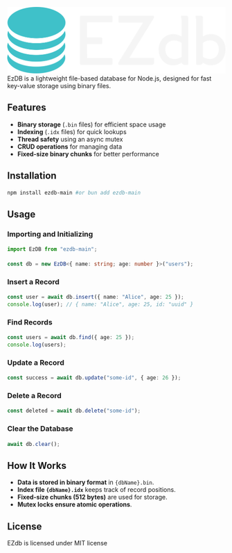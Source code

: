 ![Logo](logo.png)
EzDB is a lightweight file-based database for Node.js, designed for fast key-value storage using binary files.

## Features
- **Binary storage** (`.bin` files) for efficient space usage
- **Indexing** (`.idx` files) for quick lookups
- **Thread safety** using an async mutex
- **CRUD operations** for managing data
- **Fixed-size binary chunks** for better performance

## Installation
```sh
npm install ezdb-main #or bun add ezdb-main
```

## Usage
### Importing and Initializing
```ts
import EzDB from "ezdb-main";

const db = new EzDB<{ name: string; age: number }>("users");
```

### Insert a Record
```ts
const user = await db.insert({ name: "Alice", age: 25 });
console.log(user); // { name: "Alice", age: 25, id: "uuid" }
```

### Find Records
```ts
const users = await db.find({ age: 25 });
console.log(users);
```

### Update a Record
```ts
const success = await db.update("some-id", { age: 26 });
```

### Delete a Record
```ts
const deleted = await db.delete("some-id");
```

### Clear the Database
```ts
await db.clear();
```

## How It Works
- **Data is stored in binary format** in `{dbName}.bin`.
- **Index file `{dbName}.idx`** keeps track of record positions.
- **Fixed-size chunks (512 bytes)** are used for storage.
- **Mutex locks ensure atomic operations**.

## License
EZdb is licensed under MIT license